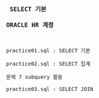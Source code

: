 <pre>
<h3> SELECT 기본 <br>
ORACLE HR 계정 </h3>

practice01.sql : SELECT 기본 <br>	
practice02.sql : SELECT 집계 <br>
문제 7 subquery 활용<br>
practice03.sql : SELECT JOIN <br>
</pre>